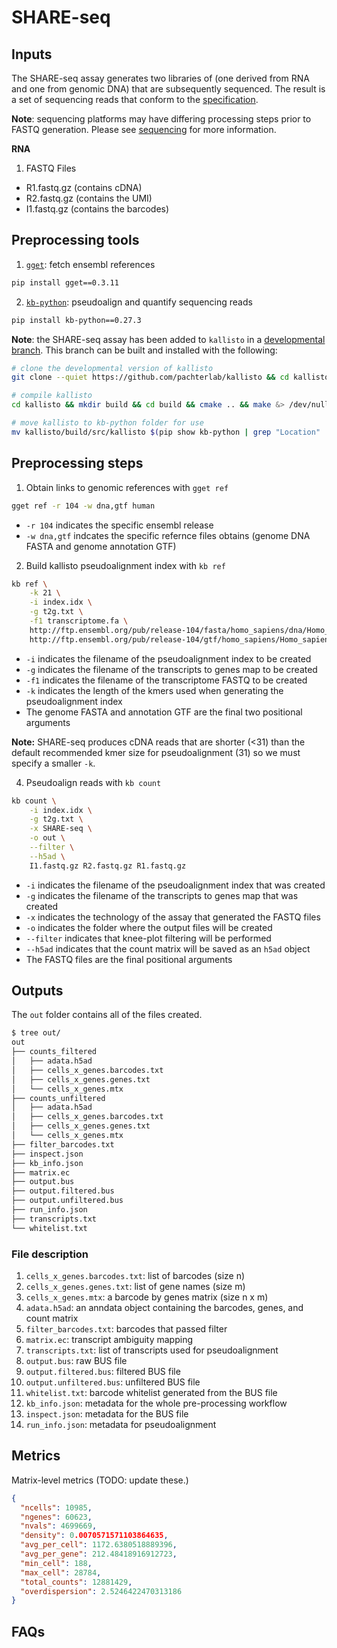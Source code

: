 # SHARE-seq

## Inputs

The SHARE-seq assay generates two libraries of (one derived from RNA and one from genomic DNA) that are subsequently sequenced. The result is a set of sequencing reads that conform to the [specification](spec.md).

**Note**: sequencing platforms may have differing processing steps prior to FASTQ generation. Please see [sequencing](../sequencing) for more information.

__RNA__
1. FASTQ Files
  - R1.fastq.gz (contains cDNA)
  - R2.fastq.gz (contains the UMI)
  - I1.fastq.gz (contains the barcodes)

## Preprocessing tools

1. [`gget`](https://github.com/pachterlab/gget): fetch ensembl references

```bash
pip install gget==0.3.11
```

2. [`kb-python`](https://github.com/pachterlab/kb_python): pseudoalign and quantify sequencing reads

```bash
pip install kb-python==0.27.3
```
**Note**: the SHARE-seq assay has been added to `kallisto` in a [developmental branch](https://github.com/pachterlab/kallisto/tree/shareseq). This branch can be built and installed with the following:

```bash
# clone the developmental version of kallisto
git clone --quiet https://github.com/pachterlab/kallisto && cd kallisto && git checkout shareseq

# compile kallisto
cd kallisto && mkdir build && cd build && cmake .. && make &> /dev/null

# move kallisto to kb-python folder for use
mv kallisto/build/src/kallisto $(pip show kb-python | grep "Location" | cut -f2 -d":")/kb_python/bins/linux/kallisto/kallisto
```

## Preprocessing steps

1. Obtain links to genomic references with `gget ref`

```bash
gget ref -r 104 -w dna,gtf human
```

- `-r 104` indicates the specific ensembl release
- `-w dna,gtf` indcates the specific refernce files obtains (genome DNA FASTA and genome annotation GTF)

2. Build kallisto pseudoalignment index with `kb ref`

```bash
kb ref \
	-k 21 \
	-i index.idx \
	-g t2g.txt \
	-f1 transcriptome.fa \
	http://ftp.ensembl.org/pub/release-104/fasta/homo_sapiens/dna/Homo_sapiens.GRCh38.dna.primary_assembly.fa.gz \
	http://ftp.ensembl.org/pub/release-104/gtf/homo_sapiens/Homo_sapiens.GRCh38.104.gtf.gz
```

- `-i` indicates the filename of the pseudoalignment index to be created
- `-g` indicates the filename of the transcripts to genes map to be created
- `-f1` indicates the filename of the transcriptome FASTQ to be created
- `-k` indicates the length of the kmers used when generating the pseudoalignment index
- The genome FASTA and annotation GTF are the final two positional arguments

**Note:** SHARE-seq produces cDNA reads that are shorter (<31) than the default recommended kmer size for pseudoalignment (31) so we must specify a smaller `-k`.

4. Pseudoalign reads with `kb count`

```bash
kb count \
	-i index.idx \
	-g t2g.txt \
	-x SHARE-seq \
	-o out \
	--filter \
	--h5ad \
	I1.fastq.gz R2.fastq.gz R1.fastq.gz
```

- `-i` indicates the filename of the pseudoalignment index that was created
- `-g` indicates the filename of the transcripts to genes map that was created
- `-x` indicates the technology of the assay that generated the FASTQ files
- `-o` indicates the folder where the output files will be created
- `--filter` indicates that knee-plot filtering will be performed
- `--h5ad` indicates that the count matrix will be saved as an `h5ad` object
- The FASTQ files are the final positional arguments

## Outputs

The `out` folder contains all of the files created.

```bash
$ tree out/
out
├── counts_filtered
│   ├── adata.h5ad
│   ├── cells_x_genes.barcodes.txt
│   ├── cells_x_genes.genes.txt
│   └── cells_x_genes.mtx
├── counts_unfiltered
│   ├── adata.h5ad
│   ├── cells_x_genes.barcodes.txt
│   ├── cells_x_genes.genes.txt
│   └── cells_x_genes.mtx
├── filter_barcodes.txt
├── inspect.json
├── kb_info.json
├── matrix.ec
├── output.bus
├── output.filtered.bus
├── output.unfiltered.bus
├── run_info.json
├── transcripts.txt
└── whitelist.txt
```

### File description

1. `cells_x_genes.barcodes.txt`: list of barcodes (size n)
2. `cells_x_genes.genes.txt`: list of gene names (size m)
3. `cells_x_genes.mtx`: a barcode by genes matrix (size n x m)
4. `adata.h5ad`: an anndata object containing the barcodes, genes, and count matrix
5. `filter_barcodes.txt`: barcodes that passed filter
6. `matrix.ec`: transcript ambiguity mapping
7. `transcripts.txt`: list of transcripts used for pseudoalignment
8. `output.bus`: raw BUS file
9. `output.filtered.bus`: filtered BUS file
10. `output.unfiltered.bus`: unfiltered BUS file
11. `whitelist.txt`: barcode whitelist generated from the BUS file
12. `kb_info.json`: metadata for the whole pre-processing workflow
13. `inspect.json`: metadata for the BUS file
14. `run_info.json`: metadata for pseudoalignment

## Metrics

Matrix-level metrics (TODO: update these.)

```json
{
  "ncells": 10985,
  "ngenes": 60623,
  "nvals": 4699669,
  "density": 0.0070571571103864635,
  "avg_per_cell": 1172.6380518889396,
  "avg_per_gene": 212.48418916912723,
  "min_cell": 188,
  "max_cell": 28784,
  "total_counts": 12881429,
  "overdispersion": 2.5246422470313186
}
```

## FAQs
